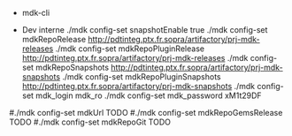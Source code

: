 * mdk-cli



* Dev interne
./mdk config-set snapshotEnable true
./mdk config-set mdkRepoRelease http://pdtinteg.ptx.fr.sopra/artifactory/prj-mdk-releases
./mdk config-set mdkRepoPluginRelease http://pdtinteg.ptx.fr.sopra/artifactory/prj-mdk-releases
./mdk config-set mdkRepoSnapshots http://pdtinteg.ptx.fr.sopra/artifactory/prj-mdk-snapshots
./mdk config-set mdkRepoPluginSnapshots http://pdtinteg.ptx.fr.sopra/artifactory/prj-mdk-snapshots
./mdk config-set mdk_login mdk_ro
./mdk config-set mdk_password xM1t29DF

#./mdk config-set mdkUrl TODO
#./mdk config-set mdkRepoGemsRelease TODO
#./mdk config-set mdkRepoGit TODO